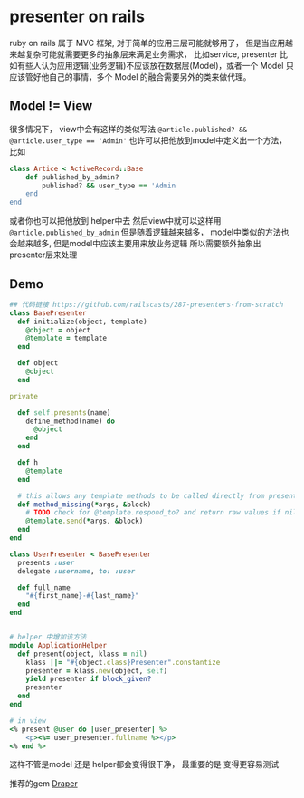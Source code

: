 # presenter on rails

ruby on rails 属于 MVC 框架, 对于简单的应用三层可能就够用了，
但是当应用越来越复杂可能就需要更多的抽象层来满足业务需求， 比如service, presenter
比如有些人认为应用逻辑(业务逻辑)不应该放在数据层(Model)，或者一个 Model 只应该管好他自己的事情，多个 Model 的融合需要另外的类来做代理。

## Model != View

很多情况下， view中会有这样的类似写法 ```@article.published? && @article.user_type == 'Admin'```
也许可以把他放到model中定义出一个方法， 比如
```ruby
class Artice < ActiveRecord::Base
    def published_by_admin?
        published? && user_type == 'Admin
    end
end
```
或者你也可以把他放到 helper中去
然后view中就可以这样用```@article.published_by_admin```
但是随着逻辑越来越多， model中类似的方法也会越来越多, 但是model中应该主要用来放业务逻辑
所以需要额外抽象出presenter层来处理

## Demo


```ruby
## 代码链接 https://github.com/railscasts/287-presenters-from-scratch
class BasePresenter
  def initialize(object, template)
    @object = object
    @template = template
  end

  def object
    @object
  end

private

  def self.presents(name)
    define_method(name) do
      @object
    end
  end

  def h
    @template
  end

  # this allows any template methods to be called directly from presenter code.
  def method_missing(*args, &block)
    # TODO check for @template.respond_to? and return raw values if nil
    @template.send(*args, &block)
  end
end

class UserPresenter < BasePresenter
  presents :user
  delegate :username, to: :user

  def full_name
    "#{first_name}-#{last_name}"
  end
end


# helper 中增加该方法
module ApplicationHelper
  def present(object, klass = nil)
    klass ||= "#{object.class}Presenter".constantize
    presenter = klass.new(object, self)
    yield presenter if block_given?
    presenter
  end
end

# in view
<% present @user do |user_presenter| %>
    <p><%= user_presenter.fullname %></p>
<% end %>
```
这样不管是model 还是 helper都会变得很干净， 最重要的是 变得更容易测试

推荐的gem [Draper](https://github.com/drapergem/draper)